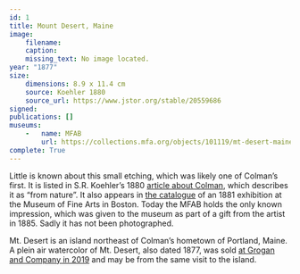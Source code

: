 ```yaml
---
id: 1
title: Mount Desert, Maine
image:
    filename: 
    caption: 
    missing_text: No image located.
year: "1877"
size:
    dimensions: 8.9 x 11.4 cm
    source: Koehler 1880
    source_url: https://www.jstor.org/stable/20559686
signed: 
publications: []
museums: 
    -   name: MFAB
        url: https://collections.mfa.org/objects/101119/mt-desert-maine
complete: True
---
```

Little is known about this small etching, which was likely one of Colman’s first. It is listed in S.R. Koehler’s 1880 [article about Colman](https://www.jstor.org/stable/20559686), which describes it as “from nature”.  It also appears in [the catalogue](https://www.jstor.org/stable/20559686) of an 1881 exhibition at the Museum of Fine Arts in Boston. Today the MFAB holds the only known impression, which was given to the museum as part of a gift from the artist in 1885. Sadly it has not been photographed.

Mt. Desert is an island northeast of Colman’s hometown of Portland, Maine. A plein air watercolor of Mt. Desert, also dated 1877, was sold [at Grogan and Company in 2019](https://www.groganco.com/auction-lot/samuel-colman-american-1832-1920-mt.-desert_1DE4D1C871) and may be from the same visit to the island.